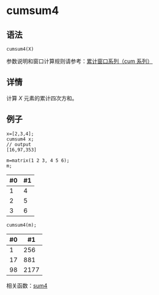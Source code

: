 # cumsum4

## 语法

`cumsum4(X)`

参数说明和窗口计算规则请参考：[累计窗口系列（cum 系列）](../themes/cumFunctions.md)

## 详情

计算 *X* 元素的累计四次方和。

## 例子

```
x=[2,3,4];
cumsum4 x;
// output
[16,97,353]

m=matrix(1 2 3, 4 5 6);
m;
```

| #0 | #1 |
| --- | --- |
| 1 | 4 |
| 2 | 5 |
| 3 | 6 |

```
cumsum4(m);
```

| #0 | #1 |
| --- | --- |
| 1 | 256 |
| 17 | 881 |
| 98 | 2177 |

相关函数：[sum4](../s/sum4.md)

